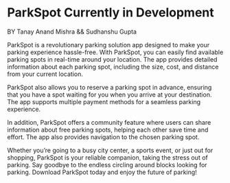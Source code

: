# ParkSpot Currently in Development
BY Tanay Anand Mishra && Sudhanshu Gupta



ParkSpot is a revolutionary parking solution app designed to make your parking experience hassle-free. With ParkSpot, you can easily find available parking spots in real-time around your location. The app provides detailed information about each parking spot, including the size, cost, and distance from your current location.

ParkSpot also allows you to reserve a parking spot in advance, ensuring that you have a spot waiting for you when you arrive at your destination. The app supports multiple payment methods for a seamless parking experience.

In addition, ParkSpot offers a community feature where users can share information about free parking spots, helping each other save time and effort. The app also provides navigation to the chosen parking spot.

Whether you’re going to a busy city center, a sports event, or just out for shopping, ParkSpot is your reliable companion, taking the stress out of parking. Say goodbye to the endless circling around blocks looking for parking. Download ParkSpot today and enjoy the future of parking!
